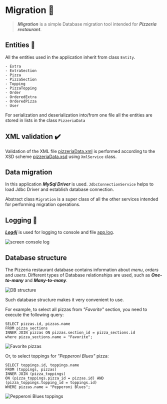 # Migration :dash:
> ***Migration*** is a simple Database migration tool intended for ***Pizzeria restaurant***.

## Entities :pizza:
All the entities used in the application inherit from class <code>Entity</code>.
```
- Extra
- ExtraSection
- Pizza
- PizzaSection
- Topping
- PizzaTopping
- Order
- OrderedExtra
- OrderedPizza
- User
```
For serialization and deserialization into/from one file 
all the entities are stored in lists in the class <code>PizzeriaData</code> 

## XML validation :heavy_check_mark:
Validation of the XML file [pizzeriaData.xml](https://github.com/polina-krukovich/bsuir-javaweb/blob/master/migration/src/main/resources/pizzeriaData.xml)
is performed according to the XSD scheme [pizzeriaData.xsd](https://github.com/polina-krukovich/bsuir-javaweb/blob/master/migration/src/main/resources/pizzeriaData.xsd) 
using <code>XmlService</code> class.


## Data migration
In this application ***MySql Driver*** is used. <code>JdbcConnectionService</code>
helps to load Jdbc Driver and establish database connection. 

Abstract class <code>Migration</code> is a super class of all the other services
intended for performing migration operations. 

## Logging :pencil:
***[Log4j](https://logging.apache.org/log4j/2.x/)*** is used for logging 
to console and file [app.log](https://github.com/polina-krukovich/bsuir-javaweb/blob/master/migration/src/main/resources/app.log).

![screen console log](https://github.com/polina-krukovich/bsuir-javaweb/blob/master/migration/screenshots/ConsoleLog.png)

## Database structure 
The Pizzeria restaurant database contains information about 
*menu*, *orders* and *users*. Different types of Database relationships are used, 
such as ***One-to-many*** and ***Many-to-many***. 

![DB structure](https://github.com/polina-krukovich/bsuir-javaweb/blob/master/migration/screenshots/DatabaseStructure.png)

 Such database structure makes it very convenient to use. 
 
 For example, to select all pizzas from *"Favorite"* section, you need to execute 
 the following query: 
 
 ```
SELECT pizzas.id, pizzas.name 
FROM pizza_sections
INNER JOIN pizzas ON pizzas.section_id = pizza_sections.id
where pizza_sections.name = "Favorite";
``` 

![Favorite pizzas](https://github.com/polina-krukovich/bsuir-javaweb/blob/master/migration/screenshots/FavoritePizzas.png)

Or, to select toppings for *"Pepperoni Blues"* pizza: 

 ```
SELECT toppings.id, toppings.name 
FROM (toppings, pizzas)
INNER JOIN (pizza_toppings) 
ON (pizza_toppings.pizza_id = pizzas.id) AND (pizza_toppings.topping_id = toppings.id)
WHERE pizzas.name = "Pepperoni Blues";
```

![Pepperoni Blues toppings](https://github.com/polina-krukovich/bsuir-javaweb/blob/master/migration/screenshots/PepperoniBluesToppings.png)
